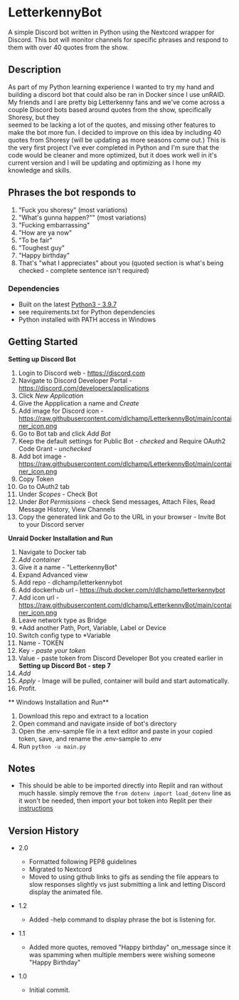 # LetterkennyBot

A simple Discord bot written in Python using the Nextcord wrapper for Discord.  This bot will monitor channels for specific phrases and respond to them with over 40 quotes from the show.

## Description

As part of my Python learning experience I wanted to try my hand and building a discord bot that could also be ran in Docker since I use unRAID.
My friends and I are pretty big Letterkenny fans and we've come across a couple Discord bots based around quotes from the show, specifically Shoresy, but they   
seemed to be lacking a lot of the quotes, and missing other features to make the bot more fun.  I decided to improve on this idea by including 40 quotes from Shoresy (will be updating as more seasons come out.)
This is the very first project I've ever completed in Python and I'm sure that the code would be cleaner and more optimized, but it does work well in it's current version and I will be updating and optimizing
as I hone my knowledge and skills.



## Phrases the bot responds to
1. "Fuck you shoresy" (most variations)
2. "What's gunna happen?"" (most variations)
3. "Fucking embarrassing"
4. "How are ya now"
5. "To be fair"
6. "Toughest guy"
7. "Happy birthday"
8. That's "what I appreciates" about you (quoted section is what's being checked - complete sentence isn't required)


### Dependencies

* Built on the latest [Python3 - 3.9.7](https://www.python.org/downloads/)
* see requirements.txt for Python dependencies
* Python installed with PATH access in Windows

## Getting Started

**Setting up Discord Bot**
1. Login to Discord web - https://discord.com
2. Navigate to Discord Developer Portal - https://discord.com/developers/applications
3. Click *New Application*
4. Give the Appplication a name and *Create*
5. Add image for Discord icon - https://raw.githubusercontent.com/dlchamp/LetterkennyBot/main/container_icon.png
6. Go to Bot tab and click *Add Bot*
7. Keep the default settings for Public Bot - *checked* and Require OAuth2 Code Grant - *unchecked*
8. Add bot image - https://raw.githubusercontent.com/dlchamp/LetterkennyBot/main/container_icon.png
9. Copy Token
10. Go to OAuth2 tab
11. Under *Scopes* - Check Bot
12. Under *Bot Permissions* - check Send messages, Attach Files, Read Message History, View Channels
13. Copy the generated link and Go to the URL in your browser - Invite Bot to your Discord server


**Unraid Docker Installation and Run**
1. Navigate to Docker tab
2. *Add container*
3. Give it a name - "LetterkennyBot"
4. Expand Advanced view
5. Add repo - dlchamp/letterkennybot
6. Add dockerhub url - https://hub.docker.com/r/dlchamp/letterkennybot
7. Add icon url - https://raw.githubusercontent.com/dlchamp/LetterkennyBot/main/container_icon.png
8. Leave network type as Bridge
9. *Add another Path, Port, Variable, Label or Device
10. Switch config type to *Variable
11. Name - TOKEN
12. Key - *paste your token*
13. Value - paste token from Discord Developer Bot you created earlier in **Setting up Discord Bot - step 7**
14. *Add*
15. *Apply* - Image will be pulled, container will build and start automatically.
16. Profit.

** Windows Installation and Run**
1. Download this repo and extract to a location
2. Open command and navigate inside of bot's directory
3. Open the .env-sample file in a text editor and paste in your copied token, save, and rename the .env-sample to .env
4. Run `python -u main.py`

## Notes
- This should be able to be imported directly into Replit and ran without much hassle.  simply remove the `from dotenv import load_dotenv` line as it won't be needed,
then import your bot token into Replit per their [instructions](https://docs.replit.com/archive/secret-keys)


## Version History

* 2.0
    * Formatted following PEP8 guidelines
    * Migrated to Nextcord
    * Moved to using github links to gifs as sending the file appears to slow responses slightly vs just submitting a link and letting Discord display the animated file.

* 1.2
    * Added -help command to display phrase the bot is listening for.

* 1.1
    * Added more quotes, removed "Happy birthday" on_message since it was spamming when multiple members were wishing someone "Happy Birthday"

* 1.0
    * Initial commit.
